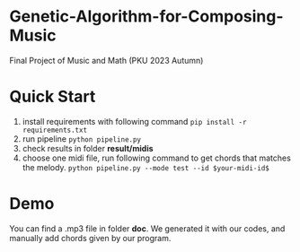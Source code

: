 # Genetic-Algorithm-for-Composing-Music
Final Project of Music and Math (PKU 2023 Autumn)

# Quick Start
1. install requirements with following command ```pip install -r requirements.txt```
2. run pipeline ```python pipeline.py```
3. check results in folder **result/midis**
4. choose one midi file, run following command to get chords that matches the melody. 
   ```python pipeline.py --mode test --id $your-midi-id$``` 

# Demo
You can find a .mp3 file in folder **doc**. We generated it with our codes, and manually add chords given by our program.
